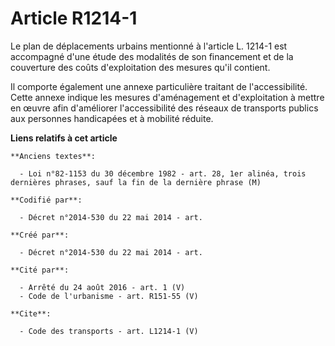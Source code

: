 # Article R1214-1

Le plan de déplacements urbains mentionné à l'article L. 1214-1 est accompagné d'une étude des modalités de son financement
et de la couverture des coûts d'exploitation des mesures qu'il contient. 

Il comporte également une annexe particulière traitant de l'accessibilité. Cette annexe indique les mesures d'aménagement et
d'exploitation à mettre en œuvre afin d'améliorer l'accessibilité des réseaux de transports publics aux personnes handicapées
et à mobilité réduite.

**Liens relatifs à cet article**

	**Anciens textes**:

	  - Loi n°82-1153 du 30 décembre 1982 - art. 28, 1er alinéa, trois dernières phrases, sauf la fin de la dernière phrase (M)

	**Codifié par**:

	  - Décret n°2014-530 du 22 mai 2014 - art.

	**Créé par**:

	  - Décret n°2014-530 du 22 mai 2014 - art.

	**Cité par**:

	  - Arrêté du 24 août 2016 - art. 1 (V)
	  - Code de l'urbanisme - art. R151-55 (V)

	**Cite**:

	  - Code des transports - art. L1214-1 (V)
